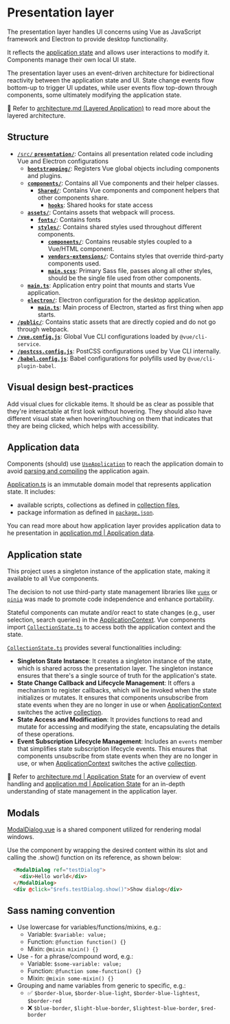 # Presentation layer

The presentation layer handles UI concerns using Vue as JavaScript framework and Electron to provide desktop functionality.

It reflects the [application state](./application.md#application-state) and allows user interactions to modify it. Components manage their own local UI state.

The presentation layer uses an event-driven architecture for bidirectional reactivity between the application state and UI. State change events flow bottom-up to trigger UI updates, while user events flow top-down through components, some ultimately modifying the application state.

📖 Refer to [architecture.md (Layered Application)](./architecture.md#layered-application) to read more about the layered architecture.

## Structure

- [`/src/` **`presentation/`**](./../src/presentation/): Contains all presentation related code including Vue and Electron configurations
  - [**`bootstrapping/`**](./../src/presentation/bootstrapping/): Registers Vue global objects including components and plugins.
  - [**`components/`**](./../src/presentation/components/): Contains all Vue components and their helper classes.
    - [**`Shared/`**](./../src/presentation/components/Shared): Contains Vue components and component helpers that other components share.
      - [**`hooks`**](../src/presentation/components/Shared/Hooks): Shared hooks for state access
  - [**`assets/`**](./../src/presentation/assets/styles/): Contains assets that webpack will process.
    - [**`fonts/`**](./../src/presentation/assets/fonts/): Contains fonts
    - [**`styles/`**](./../src/presentation/assets/styles/): Contains shared styles used throughout different components.
      - [**`components/`**](./../src/presentation/assets/styles/components): Contains reusable styles coupled to a Vue/HTML component.
      - [**`vendors-extensions/`**](./../src/presentation/assets/styles/third-party-extensions): Contains styles that override third-party components used.
      - [**`main.scss`**](./../src/presentation/assets/styles/main.scss): Primary Sass file, passes along all other styles, should be the single file used from other components.
  - [**`main.ts`**](./../src/presentation/main.ts): Application entry point that mounts and starts Vue application.
  - [**`electron/`**](./../src/presentation/electron/): Electron configuration for the desktop application.
    - [**`main.ts`**](./../src/presentation/main.ts): Main process of Electron, started as first thing when app starts.
- [**`/public/`**](./../public/): Contains static assets that are directly copied and do not go through webpack.
- [**`/vue.config.js`**](./../vue.config.js): Global Vue CLI configurations loaded by `@vue/cli-service`.
- [**`/postcss.config.js`**](./../postcss.config.js): PostCSS configurations used by Vue CLI internally.
- [**`/babel.config.js`**](./../babel.config.js): Babel configurations for polyfills used by `@vue/cli-plugin-babel`.

## Visual design best-practices

Add visual clues for clickable items. It should be as clear as possible that they're interactable at first look without hovering. They should also have different visual state when hovering/touching on them that indicates that they are being clicked, which helps with accessibility.

## Application data

Components (should) use [`UseApplication`](./../src/presentation/components/Shared/Hooks/UseApplication.ts) to reach the application domain to avoid [parsing and compiling](./application.md#parsing-and-compiling) the application again.

[Application.ts](../src/domain/Application.ts) is an immutable domain model that represents application state. It includes:

- available scripts, collections as defined in [collection files](./collection-files.md),
- package information as defined in [`package.json`](./../package.json).

You can read more about how application layer provides application data to he presentation in [application.md | Application data](./application.md#application-data).

## Application state

This project uses a singleton instance of the application state, making it available to all Vue components.

The decision to not use third-party state management libraries like [`vuex`](https://web.archive.org/web/20230801191617/https://vuex.vuejs.org/) or [`pinia`](https://web.archive.org/web/20230801191743/https://pinia.vuejs.org/) was made to promote code independence and enhance portability.

Stateful components can mutate and/or react to state changes (e.g., user selection, search queries) in the [ApplicationContext](./../src/application/Context/ApplicationContext.ts). Vue components import [`CollectionState.ts`](./../src/presentation/components/Shared/CollectionState.ts) to access both the application context and the state.

[`CollectionState.ts`](./../src/presentation/components/Shared/CollectionState.ts) provides several functionalities including:

- **Singleton State Instance**: It creates a singleton instance of the state, which is shared across the presentation layer. The singleton instance ensures that there's a single source of truth for the application's state.
- **State Change Callback and Lifecycle Management**: It offers a mechanism to register callbacks, which will be invoked when the state initializes or mutates. It ensures that components unsubscribe from state events when they are no longer in use or when [ApplicationContext](./../src/application/Context/ApplicationContext.ts) switches the active [collection](./collection-files.md).
- **State Access and Modification**: It provides functions to read and mutate for accessing and modifying the state, encapsulating the details of these operations.
- **Event Subscription Lifecycle Management**: Includes an `events` member that simplifies state subscription lifecycle events. This ensures that components unsubscribe from state events when they are no longer in use, or when [ApplicationContext](./../src/application/Context/ApplicationContext.ts) switches the active [collection](./collection-files.md).

📖 Refer to [architecture.md | Application State](./architecture.md#application-state) for an overview of event handling and [application.md | Application State](./presentation.md#application-state) for an in-depth understanding of state management in the application layer.

## Modals

[ModalDialog.vue](./../src/presentation/components/Shared/ModalDialog.vue) is a shared component utilized for rendering modal windows.

Use the component by wrapping the desired content within its slot and calling the .show() function on its reference, as shown below:

```html
  <ModalDialog ref="testDialog">
    <div>Hello world</div>
  </ModalDialog>
  <div @click="$refs.testDialog.show()">Show dialog</div>
```

## Sass naming convention

- Use lowercase for variables/functions/mixins, e.g.:
  - Variable: `$variable: value;`
  - Function: `@function function() {}`
  - Mixin: `@mixin mixin() {}`
- Use - for a phrase/compound word, e.g.:
  - Variable: `$some-variable: value;`
  - Function: `@function some-function() {}`
  - Mixin: `@mixin some-mixin() {}`
- Grouping and name variables from generic to specific, e.g.:
  - ✅ `$border-blue`, `$border-blue-light`, `$border-blue-lightest`, `$border-red`
  - ❌ `$blue-border`, `$light-blue-border`, `$lightest-blue-border`, `$red-border`
  